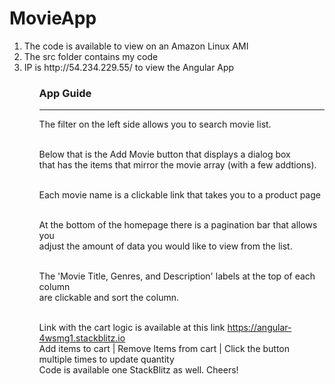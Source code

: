 # MovieApp
<ol>
  <li>The code is available to view on an Amazon Linux AMI </li> 
  <li>The src folder contains my code</li>
  <li>IP is http://54.234.229.55/ to view the Angular App</li>
<ol>

<h3>App Guide</h3>
<hr/>
The filter on the left side allows you to search movie list.<br/><br/>

Below that is the Add Movie button that displays a dialog box<br/>
that has the items that mirror the movie array (with a few addtions).<br/><br/>

Each movie name is a clickable link that takes you to a product page<br/><br/>

At the bottom of the homepage there is a pagination bar that allows you <br/>
adjust the amount of data you would like to view from the list.<br/><br/>

The 'Movie Title, Genres, and Description' labels at the top of each column<br/>
are clickable and sort the column.<br/><br/>

Link with the cart logic is available at this link https://angular-4wsmg1.stackblitz.io <br/>
Add items to cart | Remove Items from cart | Click the button multiple times to update quantity<br/>
Code is available one StackBlitz as well. Cheers!


